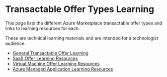 # Transactable Offer Types Learning

This page lists the different Azure Marketplace transactable offer types and links to learning resources for each.

These are technical learning materials and are intended for a technologist audience.

- [General Transactable Offer Learning](./learning-general.md)
- [SaaS Offer Learning Resources](./learning-saas.md)
- [Virtual Machine Offer Learning Resources](./learning-vm.md)
- [Azure Managed Application Learning Resources](./learning-ama.md)